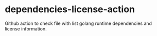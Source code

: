 # dependencies-license-action
Github action to check file with list golang runtime dependencies and license information.
